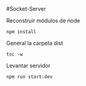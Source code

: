 #Socket-Server

Reconstruir módulos de node
````
npm install
````

General la carpeta dist
````
tsc -w
````

Levantar servidor
````
npm run start:dev
````